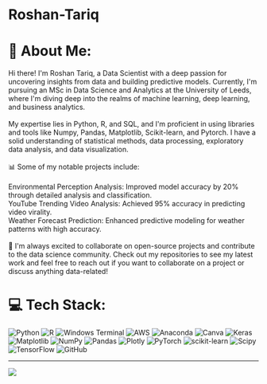 # Roshan-Tariq
# 💫 About Me:
Hi there! I'm Roshan Tariq, a Data Scientist with a deep passion for uncovering insights from data and building predictive models. Currently, I'm pursuing an MSc in Data Science and Analytics at the University of Leeds, where I'm diving deep into the realms of machine learning, deep learning, and business analytics.<br><br>My expertise lies in Python, R, and SQL, and I'm proficient in using libraries and tools like Numpy, Pandas, Matplotlib, Scikit-learn, and Pytorch. I have a solid understanding of statistical methods, data processing, exploratory data analysis, and data visualization.<br><br>📊 Some of my notable projects include:<br><br>Environmental Perception Analysis: Improved model accuracy by 20% through detailed analysis and classification.<br>YouTube Trending Video Analysis: Achieved 95% accuracy in predicting video virality.<br>Weather Forecast Prediction: Enhanced predictive modeling for weather patterns with high accuracy.<br><br>🚀 I'm always excited to collaborate on open-source projects and contribute to the data science community. Check out my repositories to see my latest work and feel free to reach out if you want to collaborate on a project or discuss anything data-related!


# 💻 Tech Stack:
![Python](https://img.shields.io/badge/python-3670A0?style=for-the-badge&logo=python&logoColor=ffdd54) ![R](https://img.shields.io/badge/r-%23276DC3.svg?style=for-the-badge&logo=r&logoColor=white) ![Windows Terminal](https://img.shields.io/badge/Windows%20Terminal-%234D4D4D.svg?style=for-the-badge&logo=windows-terminal&logoColor=white) ![AWS](https://img.shields.io/badge/AWS-%23FF9900.svg?style=for-the-badge&logo=amazon-aws&logoColor=white) ![Anaconda](https://img.shields.io/badge/Anaconda-%2344A833.svg?style=for-the-badge&logo=anaconda&logoColor=white) ![Canva](https://img.shields.io/badge/Canva-%2300C4CC.svg?style=for-the-badge&logo=Canva&logoColor=white) ![Keras](https://img.shields.io/badge/Keras-%23D00000.svg?style=for-the-badge&logo=Keras&logoColor=white) ![Matplotlib](https://img.shields.io/badge/Matplotlib-%23ffffff.svg?style=for-the-badge&logo=Matplotlib&logoColor=black) ![NumPy](https://img.shields.io/badge/numpy-%23013243.svg?style=for-the-badge&logo=numpy&logoColor=white) ![Pandas](https://img.shields.io/badge/pandas-%23150458.svg?style=for-the-badge&logo=pandas&logoColor=white) ![Plotly](https://img.shields.io/badge/Plotly-%233F4F75.svg?style=for-the-badge&logo=plotly&logoColor=white) ![PyTorch](https://img.shields.io/badge/PyTorch-%23EE4C2C.svg?style=for-the-badge&logo=PyTorch&logoColor=white) ![scikit-learn](https://img.shields.io/badge/scikit--learn-%23F7931E.svg?style=for-the-badge&logo=scikit-learn&logoColor=white) ![Scipy](https://img.shields.io/badge/SciPy-%230C55A5.svg?style=for-the-badge&logo=scipy&logoColor=%white) ![TensorFlow](https://img.shields.io/badge/TensorFlow-%23FF6F00.svg?style=for-the-badge&logo=TensorFlow&logoColor=white) ![GitHub](https://img.shields.io/badge/github-%23121011.svg?style=for-the-badge&logo=github&logoColor=white)


---
[![](https://visitcount.itsvg.in/api?id=roshantariq&icon=0&color=0)](https://visitcount.itsvg.in)

